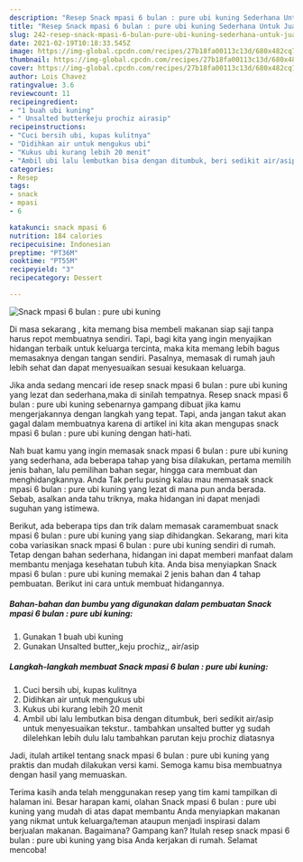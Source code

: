 ```yaml
---
description: "Resep Snack mpasi 6 bulan : pure ubi kuning Sederhana Untuk Jualan"
title: "Resep Snack mpasi 6 bulan : pure ubi kuning Sederhana Untuk Jualan"
slug: 242-resep-snack-mpasi-6-bulan-pure-ubi-kuning-sederhana-untuk-jualan
date: 2021-02-19T10:18:33.545Z
image: https://img-global.cpcdn.com/recipes/27b18fa00113c13d/680x482cq70/snack-mpasi-6-bulan-pure-ubi-kuning-foto-resep-utama.jpg
thumbnail: https://img-global.cpcdn.com/recipes/27b18fa00113c13d/680x482cq70/snack-mpasi-6-bulan-pure-ubi-kuning-foto-resep-utama.jpg
cover: https://img-global.cpcdn.com/recipes/27b18fa00113c13d/680x482cq70/snack-mpasi-6-bulan-pure-ubi-kuning-foto-resep-utama.jpg
author: Lois Chavez
ratingvalue: 3.6
reviewcount: 11
recipeingredient:
- "1 buah ubi kuning"
- " Unsalted butterkeju prochiz airasip"
recipeinstructions:
- "Cuci bersih ubi, kupas kulitnya"
- "Didihkan air untuk mengukus ubi"
- "Kukus ubi kurang lebih 20 menit"
- "Ambil ubi lalu lembutkan bisa dengan ditumbuk, beri sedikit air/asip untuk menyesuaikan tekstur.. tambahkan unsalted butter yg sudah dilelehkan lebih dulu lalu tambahkan parutan keju prochiz diatasnya"
categories:
- Resep
tags:
- snack
- mpasi
- 6

katakunci: snack mpasi 6 
nutrition: 184 calories
recipecuisine: Indonesian
preptime: "PT36M"
cooktime: "PT55M"
recipeyield: "3"
recipecategory: Dessert

---
```



![Snack mpasi 6 bulan : pure ubi kuning](https://img-global.cpcdn.com/recipes/27b18fa00113c13d/680x482cq70/snack-mpasi-6-bulan-pure-ubi-kuning-foto-resep-utama.jpg)

Di masa  sekarang , kita memang bisa membeli makanan siap saji tanpa harus repot membuatnya sendiri. Tapi, bagi kita yang ingin menyajikan hidangan terbaik untuk keluarga tercinta, maka kita memang lebih bagus memasaknya dengan tangan sendiri. Pasalnya, memasak di rumah jauh lebih sehat dan dapat menyesuaikan sesuai kesukaan keluarga.

Jika anda sedang mencari ide resep snack mpasi 6 bulan : pure ubi kuning yang lezat dan sederhana,maka di sinilah tempatnya. Resep snack mpasi 6 bulan : pure ubi kuning  sebenarnya gampang dibuat jika kamu mengerjakannya dengan langkah yang tepat. Tapi, anda jangan takut akan gagal dalam membuatnya 
karena di artikel ini kita akan mengupas snack mpasi 6 bulan : pure ubi kuning dengan hati-hati.  



Nah buat kamu yang ingin memasak snack mpasi 6 bulan : pure ubi kuning yang sederhana, ada beberapa tahap yang bisa dilakukan, pertama memilih jenis bahan, lalu pemilihan bahan segar, hingga cara membuat dan menghidangkannya. Anda Tak perlu pusing kalau mau memasak snack mpasi 6 bulan : pure ubi kuning yang lezat di mana pun anda berada. Sebab, asalkan anda  tahu triknya, maka hidangan ini dapat menjadi suguhan yang istimewa.

Berikut, ada beberapa tips dan trik dalam memasak caramembuat snack mpasi 6 bulan : pure ubi kuning yang siap dihidangkan. Sekarang, mari kita coba variasikan snack mpasi 6 bulan : pure ubi kuning sendiri di rumah. Tetap dengan bahan sederhana, hidangan ini dapat memberi manfaat dalam membantu menjaga kesehatan tubuh kita. Anda bisa menyiapkan Snack mpasi 6 bulan : pure ubi kuning memakai 2 jenis bahan dan 4 tahap pembuatan. Berikut ini cara untuk membuat hidangannya.

<!--inarticleads1-->

##### Bahan-bahan dan bumbu yang digunakan dalam pembuatan Snack mpasi 6 bulan : pure ubi kuning:

1. Gunakan 1 buah ubi kuning
1. Gunakan  Unsalted butter,,keju prochiz,, air/asip




<!--inarticleads2-->

##### Langkah-langkah membuat Snack mpasi 6 bulan : pure ubi kuning:

1. Cuci bersih ubi, kupas kulitnya
1. Didihkan air untuk mengukus ubi
1. Kukus ubi kurang lebih 20 menit
1. Ambil ubi lalu lembutkan bisa dengan ditumbuk, beri sedikit air/asip untuk menyesuaikan tekstur.. tambahkan unsalted butter yg sudah dilelehkan lebih dulu lalu tambahkan parutan keju prochiz diatasnya




Jadi, itulah artikel tentang  snack mpasi 6 bulan : pure ubi kuning  yang praktis dan mudah dilakukan versi kami. Semoga kamu bisa membuatnya dengan hasil yang memuaskan. 

Terima kasih anda telah menggunakan resep yang tim kami tampilkan di halaman ini. Besar harapan kami, olahan  Snack mpasi 6 bulan : pure ubi kuning yang mudah di atas dapat membantu Anda menyiapkan makanan yang nikmat untuk keluarga/teman ataupun menjadi inspirasi dalam berjualan makanan. Bagaimana? Gampang kan? Itulah resep snack mpasi 6 bulan : pure ubi kuning yang bisa Anda kerjakan di rumah. Selamat mencoba!

